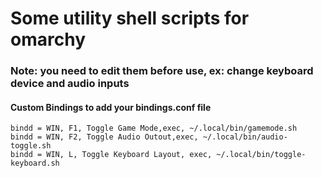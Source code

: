 # Some utility shell scripts for omarchy 

### Note: you need to edit them before use, ex: change keyboard device and audio inputs 
#### Custom Bindings to add your bindings.conf file
```
bindd = WIN, F1, Toggle Game Mode,exec, ~/.local/bin/gamemode.sh
bindd = WIN, F2, Toggle Audio Outout,exec, ~/.local/bin/audio-toggle.sh
bindd = WIN, L, Toggle Keyboard Layout, exec, ~/.local/bin/toggle-keyboard.sh
```
